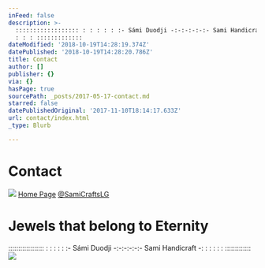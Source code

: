 ```yaml
---
inFeed: false
description: >-
  :::::::::::::::::: : : : : : :- Sámi Duodji -:-:-:-:-:- Sami Handicraft -: : :
  : : : :::::::::::::
dateModified: '2018-10-19T14:28:19.374Z'
datePublished: '2018-10-19T14:28:20.786Z'
title: Contact
author: []
publisher: {}
via: {}
hasPage: true
sourcePath: _posts/2017-05-17-contact.md
starred: false
datePublishedOriginal: '2017-11-10T18:14:17.633Z'
url: contact/index.html
_type: Blurb

---
```

# Contact
![](https://the-grid-user-content.s3-us-west-2.amazonaws.com/e2166030-7b15-4303-83e6-b2d6cce4960a.png)
[Home Page][0]
[@SamiCraftsLG][1]

# Jewels that belong to Eternity

:::::::::::::::::: : : : : : :- Sámi Duodji -:-:-:-:-:- Sami Handicraft -: : : : : : :::::::::::::
![](https://the-grid-user-content.s3-us-west-2.amazonaws.com/6b540b87-8378-475a-bda7-d35cb83955da.jpg)

[0]: https://thegrid.ai/lgsamicrafts/
[1]: https://twitter.com/SamiCraftsLG